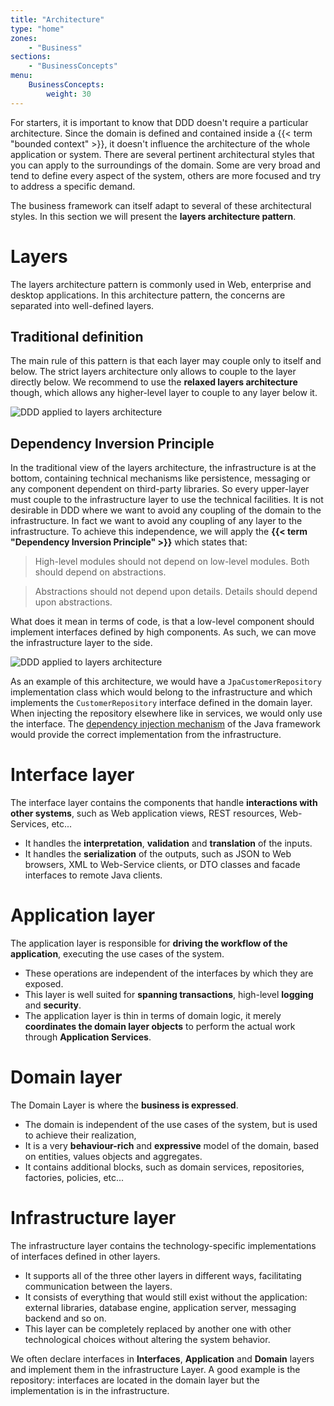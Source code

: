 ```yaml
---
title: "Architecture"
type: "home"
zones:
    - "Business"
sections:
    - "BusinessConcepts"
menu:
    BusinessConcepts:
        weight: 30
---
```


For starters, it is important to know that DDD doesn't require a particular architecture. Since the domain is defined
and contained inside a {{< term "bounded context" >}}, it doesn't influence the architecture of the whole application
or system. There are several pertinent architectural styles that you can apply to the surroundings of the domain. Some
are very broad and tend to define every aspect of the system, others are more focused and try to address a specific
demand. 

The business framework can itself adapt to several of these architectural styles. In this section we will present
the **layers architecture pattern**.
  
# Layers

The layers architecture pattern is commonly used in Web, enterprise and desktop applications. In this architecture
pattern, the concerns are separated into well-defined layers.

## Traditional definition

The main rule of this pattern is that each layer may couple only to itself and below. The strict layers architecture
only allows to couple to the layer directly below. We recommend to use the **relaxed layers architecture** though, which
allows any higher-level layer to couple to any layer below it.

![DDD applied to layers architecture](/img/business/layers.png)

## Dependency Inversion Principle

In the traditional view of the layers architecture, the infrastructure is at the bottom, containing technical
mechanisms like persistence, messaging or any component dependent on third-party libraries. So every upper-layer must
couple to the infrastructure layer to use the technical facilities. It is not desirable in DDD where we want to avoid
any coupling of the domain to the infrastructure. In fact we want to avoid any coupling of any layer to the 
infrastructure. To achieve this independence, we will apply the **{{< term "Dependency Inversion Principle" >}}** which
states that:

> High-level modules should not depend on low-level modules. Both should depend on abstractions.

> Abstractions should not depend upon details. Details should depend upon abstractions.

What does it mean in terms of code, is that a low-level component should implement interfaces defined by high components.
As such, we can move the infrastructure layer to the side.

![DDD applied to layers architecture](/img/business/layers_dip.png)
 
As an example of this architecture, we would have a `JpaCustomerRepository` implementation class which would belong to
the infrastructure and which implements the `CustomerRepository` interface defined in the domain layer. When injecting
the repository elsewhere like in services, we would only use the interface. The
[dependency injection mechanism](/docs/seed/concepts/dependency-injection/) of the Java framework would provide
the correct implementation from the infrastructure.

# Interface layer

The interface layer contains the components that handle **interactions with other systems**, such as Web application
views, REST resources, Web-Services, etc...

- It handles the **interpretation**, **validation** and **translation** of the inputs.
- It handles the **serialization** of the outputs, such as JSON to Web browsers, XML to Web-Service clients, or DTO
classes and facade interfaces to remote Java clients.

# Application layer

The application layer is responsible for **driving the workflow of the application**, executing the use cases of the system.

- These operations are independent of the interfaces by which they are exposed.
- This layer is well suited for **spanning transactions**, high-level **logging** and **security**.
- The application layer is thin in terms of domain logic, it merely **coordinates the domain layer objects** to perform 
the actual work through **Application Services**.

# Domain layer

The Domain Layer is where the **business is expressed**.

- The domain is independent of the use cases of the system, but is used to achieve their realization,
- It is a very **behaviour-rich** and **expressive** model of the domain, based on entities, values objects and aggregates. 
- It contains additional blocks, such as domain services, repositories, factories, policies, etc... 

# Infrastructure layer

The infrastructure layer contains the technology-specific implementations of interfaces defined in other layers. 

- It supports all of the three other layers in different ways, facilitating communication between the layers. 
- It consists of everything that would still exist without the application: external libraries, database engine, 
application server, messaging backend and so on.
- This layer can be completely replaced by another one with other technological choices without altering the system behavior.

We often declare interfaces in **Interfaces**, **Application** and **Domain** layers and implement them in the 
infrastructure Layer. A good example is the repository: interfaces are located in the domain layer but the
implementation is in the infrastructure.







